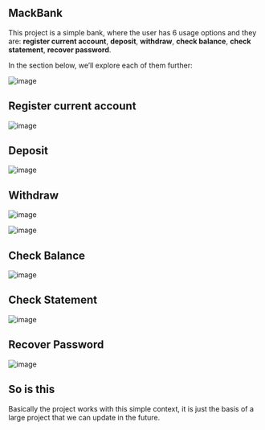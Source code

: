 ## MackBank

This project is a simple bank, where the user has 6 usage options and they are: **register current account**, **deposit**, **withdraw**, **check balance**, **check statement**, **recover password**.

In the section below, we’ll explore each of them further:

![image](https://github.com/DEEPLERZERA/MackBank/assets/73613620/46e56b24-376a-4a85-bfd6-e45180558cdb)

## Register current account

![image](https://github.com/DEEPLERZERA/MackBank/assets/73613620/2bab91fb-323f-4246-a867-4d1c7b5dd533)

## Deposit

![image](https://github.com/DEEPLERZERA/MackBank/assets/73613620/103581f8-d3b8-47dc-b532-03b50c16191a)

## Withdraw

![image](https://github.com/DEEPLERZERA/MackBank/assets/73613620/0301139a-fdeb-4f78-b45e-99f593532bf0)

![image](https://github.com/DEEPLERZERA/MackBank/assets/73613620/fcbd87db-7005-4fbe-b2a7-5e5f129fd6ef)

## Check Balance

![image](https://github.com/DEEPLERZERA/MackBank/assets/73613620/ff37d986-54ec-4496-9860-dc5ecdf3bd02)

## Check Statement

![image](https://github.com/DEEPLERZERA/MackBank/assets/73613620/e1e2ead8-f075-4823-853f-323a91a70735)

## Recover Password

![image](https://github.com/DEEPLERZERA/MackBank/assets/73613620/9db9251a-b966-4397-b5b9-c77285df85b5)

## So is this

Basically the project works with this simple context, it is just the basis of a large project that we can update in the future.


